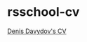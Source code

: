 # rsschool-cv
[Denis Davydov's CV](https://ddavydov911.github.io/rsschool-cv/cv "Denis Davydov's CV")
